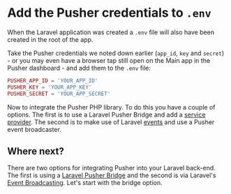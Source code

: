 # Add the Pusher credentials to `.env`

When the Laravel application was created a `.env` file will also have been created in the root of the app.

<i class="fa fa-rocket fa-2"></i> Take the Pusher credentials we noted down earlier (`app_id`, `key` and `secret`) - or you may even have a browser tap still open on the Main app in the Pusher dashboard - and add them to the `.env` file:

```php
PUSHER_APP_ID = 'YOUR_APP_ID'
PUSHER_KEY = 'YOUR_APP_KEY'
PUSHER_SECRET = 'YOUR_APP_SECRET'
```

Now to integrate the Pusher PHP library. To do this you have a couple of options. The first is to use a Laravel Pusher Bridge and add a [service provider](http://laravel.com/docs/5.1/providers). The second is to make use of Laravel [events](http://laravel.com/docs/5.1/events) and use a Pusher event broadcaster.

## Where next?

There are two options for integrating Pusher into your Laravel back-end. The first is using  a [Laravel Pusher Bridge](./laravel-pusher-bridge.md) and the second is via Laravel's [Event Broadcasting](./event-broadcaster.md). Let's start with the bridge option.

